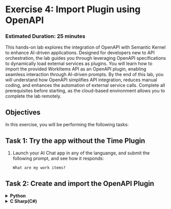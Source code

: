 # **Exercise 4**: Import Plugin using OpenAPI

### Estimated Duration: 25 minutes

This hands-on lab explores the integration of OpenAPI with Semantic Kernel to enhance AI-driven applications. Designed for developers new to API orchestration, the lab guides you through leveraging OpenAPI specifications to dynamically load external services as plugins. You will learn how to import the provided WorkItems API as an OpenAPI plugin, enabling seamless interaction through AI-driven prompts. By the end of this lab, you will understand how OpenAPI simplifies API integration, reduces manual coding, and enhances the automation of external service calls. Complete all prerequisites before starting, as the cloud-based environment allows you to complete the lab remotely.

## Objectives
In this exercise, you will be performing the following tasks:

## Task 1: Try the app without the Time Plugin

1. Launch your AI Chat app in any of the languange, and submit the following prompt, and see how it responds:
    ```
    What are my work items?
    ```

## Task 2: Create and import the OpenAPI Plugin

<details>
<summary><strong>Python</strong></summary>

1. Right click on `Python>src>workitems` in the left pane and select **Open in Integrated Terminal**.
1. Use the following command to run the app:
    ```
    python api.py
    ```
    >**Note**:- Please don,t close the `terminal`.
1. You can find the OpenAPI spec in following path `http://127.0.0.1:8000/openapi.json`.
1. Swagger page can be found in `http://127.0.0.1:8000/docs`.
1. Navigate to `Python>src` directory and open **chat.py** file.
1. Add the following code in the `# Placeholder for OpenAPI plugin` section of the file.
    ```
    kernel.add_plugin_from_openapi(
        plugin_name="get_tasks",
        openapi_document_path="http://127.0.0.1:8000/openapi.json",
        execution_settings=OpenAPIFunctionExecutionParameters(
            enable_payload_namespacing=True,
        )
    )
    ```
1. In case you encounter any indentation error, use the below code:
    ```
    https://raw.githubusercontent.com/CloudLabsAI-Azure/ai-developer/refs/heads/prod/CodeBase/python/lab-04.py
    ```
1. Save the file.
1. Right click on `Python>src` in the left pane and select **Open in Integrated Terminal**.
1. Use the following command to run the app:
    ```
    streamlit run app.py
    ```
1. If the app does not open automatically in the browser, you can access it using the following **URL**:
    ```
    http://localhost:8501
    ```
1. Submit the following prompt and see how the AI responds:
    ```
    What are my work items?
    ```
</details>

<details>
<summary><strong>C Sharp(C#)</strong></summary>

1. Right click on `Dotnet>src>Aspire>Aspire.AppHost` in the left pane and select **Open in Integrated Terminal**.
1. Use the following command to run the app:
    ```
    dotnet run
    ```
    >**Note**:- Please don,t close the `terminal`.
1. You can find the OpenAPI spec in following path `http://localhost:5115/swagger/v1/swagger.json`.
1. Swagger page can be found in `http://localhost:5115/swagger/index.html`.
1. Navigate to `Dotnet>src>BlazorAI>Components>Pages` directory and open **Chat.razor.cs** file.
1. Add the following code in the `// Import Models` section of the file.
    ```
    using Microsoft.SemanticKernel.Plugins.OpenApi;
    ```
1. Add the following code in the `// Challenge 04 - Import OpenAPI Spec` section of the file.
    ```
    await kernel.ImportPluginFromOpenApiAsync(
        pluginName: "todo",
        uri: new Uri("http://localhost:5115/swagger/v1/swagger.json"),
        executionParameters: new OpenApiFunctionExecutionParameters()
        {
            EnablePayloadNamespacing = true
        }
    );
    ```
1. In case you encounter any indentation error, use the below code:
    ```
    https://raw.githubusercontent.com/CloudLabsAI-Azure/ai-developer/refs/heads/prod/CodeBase/c%23/lab-04.cs
    ```
1. Save the file.
1. Right click on `Dotnet>src>Aspire>Aspire.AppHost` in the left pane and select **Open in Integrated Terminal**.
1. Use the following command to run the app:
    ```
    dotnet run
    ```
1. Navigate to the link that is in the output section of the terminal:
    >**Note**: The link can be found besides **Login to the dashboard at** in the terminal.

    >**Note**: If you recieve security warnings in the browser, close the browser and follow the link again.
1. Navigate to the link pointing towards **blazor-aichat** i.e **https://localhost:7118/**
1. Submit the following prompt an see how the AI responds:
    ```
    What are my work items?
    ```
</details>